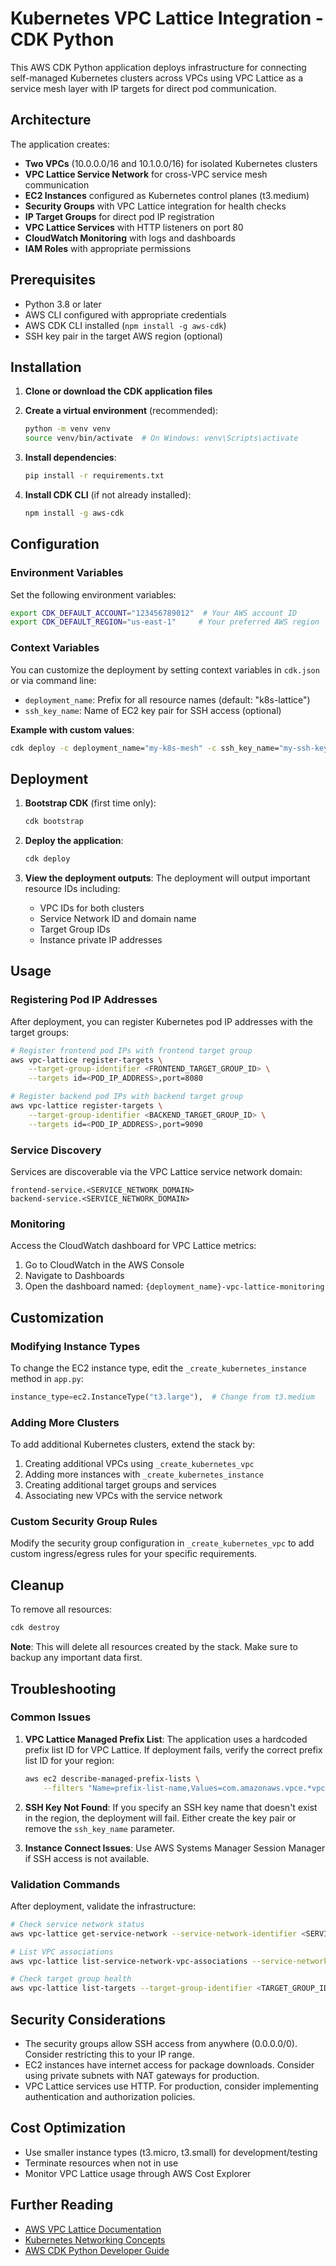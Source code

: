 # Kubernetes VPC Lattice Integration - CDK Python

This AWS CDK Python application deploys infrastructure for connecting self-managed Kubernetes clusters across VPCs using VPC Lattice as a service mesh layer with IP targets for direct pod communication.

## Architecture

The application creates:

- **Two VPCs** (10.0.0.0/16 and 10.1.0.0/16) for isolated Kubernetes clusters
- **VPC Lattice Service Network** for cross-VPC service mesh communication
- **EC2 Instances** configured as Kubernetes control planes (t3.medium)
- **Security Groups** with VPC Lattice integration for health checks
- **IP Target Groups** for direct pod IP registration
- **VPC Lattice Services** with HTTP listeners on port 80
- **CloudWatch Monitoring** with logs and dashboards
- **IAM Roles** with appropriate permissions

## Prerequisites

- Python 3.8 or later
- AWS CLI configured with appropriate credentials
- AWS CDK CLI installed (`npm install -g aws-cdk`)
- SSH key pair in the target AWS region (optional)

## Installation

1. **Clone or download the CDK application files**

2. **Create a virtual environment** (recommended):
   ```bash
   python -m venv venv
   source venv/bin/activate  # On Windows: venv\Scripts\activate
   ```

3. **Install dependencies**:
   ```bash
   pip install -r requirements.txt
   ```

4. **Install CDK CLI** (if not already installed):
   ```bash
   npm install -g aws-cdk
   ```

## Configuration

### Environment Variables

Set the following environment variables:

```bash
export CDK_DEFAULT_ACCOUNT="123456789012"  # Your AWS account ID
export CDK_DEFAULT_REGION="us-east-1"     # Your preferred AWS region
```

### Context Variables

You can customize the deployment by setting context variables in `cdk.json` or via command line:

- `deployment_name`: Prefix for all resource names (default: "k8s-lattice")
- `ssh_key_name`: Name of EC2 key pair for SSH access (optional)

**Example with custom values**:
```bash
cdk deploy -c deployment_name="my-k8s-mesh" -c ssh_key_name="my-ssh-key"
```

## Deployment

1. **Bootstrap CDK** (first time only):
   ```bash
   cdk bootstrap
   ```

2. **Deploy the application**:
   ```bash
   cdk deploy
   ```

3. **View the deployment outputs**:
   The deployment will output important resource IDs including:
   - VPC IDs for both clusters
   - Service Network ID and domain name
   - Target Group IDs
   - Instance private IP addresses

## Usage

### Registering Pod IP Addresses

After deployment, you can register Kubernetes pod IP addresses with the target groups:

```bash
# Register frontend pod IPs with frontend target group
aws vpc-lattice register-targets \
    --target-group-identifier <FRONTEND_TARGET_GROUP_ID> \
    --targets id=<POD_IP_ADDRESS>,port=8080

# Register backend pod IPs with backend target group
aws vpc-lattice register-targets \
    --target-group-identifier <BACKEND_TARGET_GROUP_ID> \
    --targets id=<POD_IP_ADDRESS>,port=9090
```

### Service Discovery

Services are discoverable via the VPC Lattice service network domain:

```
frontend-service.<SERVICE_NETWORK_DOMAIN>
backend-service.<SERVICE_NETWORK_DOMAIN>
```

### Monitoring

Access the CloudWatch dashboard for VPC Lattice metrics:

1. Go to CloudWatch in the AWS Console
2. Navigate to Dashboards
3. Open the dashboard named: `{deployment_name}-vpc-lattice-monitoring`

## Customization

### Modifying Instance Types

To change the EC2 instance type, edit the `_create_kubernetes_instance` method in `app.py`:

```python
instance_type=ec2.InstanceType("t3.large"),  # Change from t3.medium
```

### Adding More Clusters

To add additional Kubernetes clusters, extend the stack by:

1. Creating additional VPCs using `_create_kubernetes_vpc`
2. Adding more instances with `_create_kubernetes_instance`
3. Creating additional target groups and services
4. Associating new VPCs with the service network

### Custom Security Group Rules

Modify the security group configuration in `_create_kubernetes_vpc` to add custom ingress/egress rules for your specific requirements.

## Cleanup

To remove all resources:

```bash
cdk destroy
```

**Note**: This will delete all resources created by the stack. Make sure to backup any important data first.

## Troubleshooting

### Common Issues

1. **VPC Lattice Managed Prefix List**: The application uses a hardcoded prefix list ID for VPC Lattice. If deployment fails, verify the correct prefix list ID for your region:
   ```bash
   aws ec2 describe-managed-prefix-lists \
       --filters "Name=prefix-list-name,Values=com.amazonaws.vpce.*vpc-lattice*"
   ```

2. **SSH Key Not Found**: If you specify an SSH key name that doesn't exist in the region, the deployment will fail. Either create the key pair or remove the `ssh_key_name` parameter.

3. **Instance Connect Issues**: Use AWS Systems Manager Session Manager if SSH access is not available.

### Validation Commands

After deployment, validate the infrastructure:

```bash
# Check service network status
aws vpc-lattice get-service-network --service-network-identifier <SERVICE_NETWORK_ID>

# List VPC associations
aws vpc-lattice list-service-network-vpc-associations --service-network-identifier <SERVICE_NETWORK_ID>

# Check target group health
aws vpc-lattice list-targets --target-group-identifier <TARGET_GROUP_ID>
```

## Security Considerations

- The security groups allow SSH access from anywhere (0.0.0.0/0). Consider restricting this to your IP range.
- EC2 instances have internet access for package downloads. Consider using private subnets with NAT gateways for production.
- VPC Lattice services use HTTP. For production, consider implementing authentication and authorization policies.

## Cost Optimization

- Use smaller instance types (t3.micro, t3.small) for development/testing
- Terminate resources when not in use
- Monitor VPC Lattice usage through AWS Cost Explorer

## Further Reading

- [AWS VPC Lattice Documentation](https://docs.aws.amazon.com/vpc-lattice/)
- [Kubernetes Networking Concepts](https://kubernetes.io/docs/concepts/services-networking/)
- [AWS CDK Python Developer Guide](https://docs.aws.amazon.com/cdk/v2/guide/work-with-cdk-python.html)